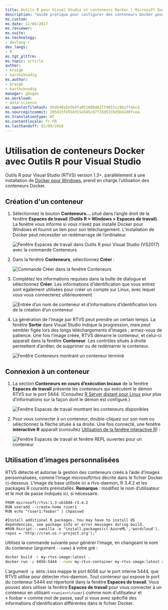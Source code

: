 ```yaml
---
title: Outils R pour Visual Studio et conteneurs Docker | Microsoft Docs
description: "Guide pratique pour configurer des conteneurs Docker pour R et s’y connecter avec Visual Studio."
ms.custom: 
ms.date: 12/04/2017
ms.reviewer: 
ms.suite: 
ms.technology:
- devlang-r
dev_langs:
- R
ms.tgt_pltfrm: 
ms.topic: article
author:
- kraigb
- karthiknadig
ms.author:
- kraigb
- karthiknadig
manager: ghogen
ms.workload:
- data-science
ms.openlocfilehash: 85db40a5e5b4fa05260bd62ff9857cc9b1ffebcd
ms.sourcegitcommit: 205d15f4558315e585c67f33d5335d5b41d0fcea
ms.translationtype: HT
ms.contentlocale: fr-FR
ms.lasthandoff: 02/09/2018
---
```

# <a name="using-docker-containers-with-r-tools-for-visual-studio"></a>Utilisation de conteneurs Docker avec Outils R pour Visual Studio

Outils R pour Visual Studio (RTVS) version 1.3+, parallèlement à une installation de [Docker pour Windows](https://www.docker.com/docker-windows), prend en charge l’utilisation des conteneurs Docker.

## <a name="creating-a-container"></a>Création d'un conteneur

1. Sélectionnez le bouton **Conteneurs...** situé dans l’angle droit de la fenêtre **Espaces de travail** (**Outils R > Windows > Espaces de travail**). La fenêtre vous informe si vous n’avez pas installé Docker pour Windows et fournit un lien pour son téléchargement. L’installation de Docker peut nécessiter un redémarrage de l’ordinateur.

    ![Fenêtre Espaces de travail dans Outils R pour Visual Studio (VS2017) avec la commande Conteneurs](media/container-workspaces-window.png)

1. Dans la fenêtre **Conteneurs**, sélectionnez **Créer** :

    ![Commande Créer dans la fenêtre Conteneurs](media/containers-window-create.png)

1. Complétez les informations requises dans la boîte de dialogue et sélectionnez **Créer**. Les informations d’identification que vous entrez sont également utilisées pour créer un compte sur Linux, avec lequel vous vous connecterez ultérieurement.

    ![Entrée d’un nom de conteneur et d’informations d’identification lors de la création d’un conteneur](media/containers-window-create-fill.png)

1. La génération de l’image par RTVS peut prendre un certain temps. La fenêtre **Sortie** dans Visual Studio indique la progression, mais peut sembler figée lors des longs téléchargements d’images ; armez-vous de patience. Une fois l’image créée, RTVS démarre le conteneur, et celui-ci apparaît dans la fenêtre **Conteneur**. Les contrôles situés à droite permettent d’arrêter, de supprimer ou de redémarrer le conteneur.

    ![Fenêtre Conteneurs montrant un conteneur terminé](media/containers-window-created.png)

## <a name="connecting-to-a-container"></a>Connexion à un conteneur

1. La section **Conteneurs en cours d’exécution locaux** de la fenêtre **Espaces de travail** présente les conteneurs qui exécutent le démon RTVS sur le port 5444. (Consultez [R Server distant pour Linux](setting-up-remote-r-service-on-linux.md) pour plus d’informations sur la façon dont le démon est configuré.)

    ![Fenêtre Espaces de travail montrant les conteneurs disponibles](media/workspaces-window-running-containers.png)

1. Pour vous connecter à un conteneur, double-cliquez sur son nom ou sélectionnez la flèche située à sa droite. Une fois connecté, une fenêtre **interactive R** apparaît (consultez [Utilisation de la fenêtre interactive R](interactive-repl-for-r-in-visual-studio.md)) :

    ![Fenêtre Espaces de travail et fenêtre REPL ouvertes pour un conteneur](media/workspaces-window-container-connected.png)

## <a name="using-custom-built-images"></a>Utilisation d’images personnalisées

RTVS détecte et autorise la gestion des conteneurs créés à l’aide d’images personnalisées, comme l’image microsoft/rtvs décrite dans le fichier Docker ci-dessous. L’image de base utilisée ici a rtvs-daemon, R 3.4.2 et les packages R courants préinstallés. **Remarque** : modifiez le nom d’utilisateur et le mot de passe indiqués ici, si nécessaire.

```docker
FROM microsoft/rtvs:1.3-ub1604-r3.4.2
RUN useradd --create-home ruser1
RUN echo "ruser1:foobar" | chpasswd

#Install additional R packages. You may have to install OS dependencies, see package info or error messages during build.
#RUN Rscript --vanilla -e "install.packages(c('AzureML','wordcloud'), repos = 'http://cran.us.r-project.org');"
```

Utilisez la commande suivante pour générer l’image, en changeant le nom du conteneur (argument `--name`) à votre gré :

```bash
docker build -t my-rtvs-image:latest .
docker run -p 6056:5444 --name my-rtvs-container my-rtvs-image:latest rtvsd
```

L’argument `-p 6056:5444` mappe le port 6056 sur le port interne 5444, que RTVS utilise pour détecter rtvs-daemon. Tout conteneur qui expose le port du conteneur 5444 est répertorié dans la fenêtre **Espaces de travail**. Vous pouvez alors utiliser la fenêtre **Espaces de travail** pour vous connecter à un conteneur en utilisant `<<unix>>\ruser1` comme nom d’utilisateur et « foobar » comme mot de passe, sauf si vous avez spécifié des informations d’identification différentes dans le fichier Docker.
